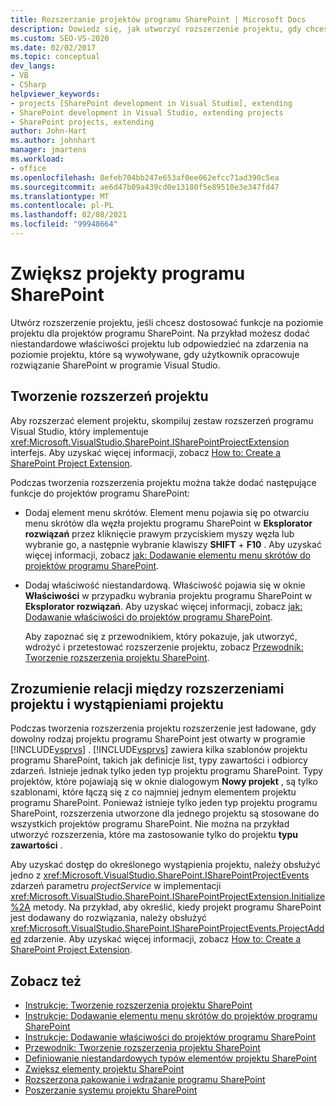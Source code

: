 ```yaml
---
title: Rozszerzanie projektów programu SharePoint | Microsoft Docs
description: Dowiedz się, jak utworzyć rozszerzenie projektu, gdy chcesz dostosować funkcje na poziomie projektu dla projektów programu SharePoint.
ms.custom: SEO-VS-2020
ms.date: 02/02/2017
ms.topic: conceptual
dev_langs:
- VB
- CSharp
helpviewer_keywords:
- projects [SharePoint development in Visual Studio], extending
- SharePoint development in Visual Studio, extending projects
- SharePoint projects, extending
author: John-Hart
ms.author: johnhart
manager: jmartens
ms.workload:
- office
ms.openlocfilehash: 8efeb704bb247e653af0ee062efcc71ad390c5ea
ms.sourcegitcommit: ae6d47b09a439cd0e13180f5e89510e3e347fd47
ms.translationtype: MT
ms.contentlocale: pl-PL
ms.lasthandoff: 02/08/2021
ms.locfileid: "99948664"
---
```

# <a name="extend-sharepoint-projects"></a>Zwiększ projekty programu SharePoint
  Utwórz rozszerzenie projektu, jeśli chcesz dostosować funkcje na poziomie projektu dla projektów programu SharePoint. Na przykład możesz dodać niestandardowe właściwości projektu lub odpowiedzieć na zdarzenia na poziomie projektu, które są wywoływane, gdy użytkownik opracowuje rozwiązanie SharePoint w programie Visual Studio.

## <a name="create-project-extensions"></a>Tworzenie rozszerzeń projektu
 Aby rozszerzać element projektu, skompiluj zestaw rozszerzeń programu Visual Studio, który implementuje <xref:Microsoft.VisualStudio.SharePoint.ISharePointProjectExtension> interfejs. Aby uzyskać więcej informacji, zobacz [How to: Create a SharePoint Project Extension](../sharepoint/how-to-create-a-sharepoint-project-extension.md).

 Podczas tworzenia rozszerzenia projektu można także dodać następujące funkcje do projektów programu SharePoint:

- Dodaj element menu skrótów. Element menu pojawia się po otwarciu menu skrótów dla węzła projektu programu SharePoint w **Eksplorator rozwiązań** przez kliknięcie prawym przyciskiem myszy węzła lub wybranie go, a następnie wybranie klawiszy **SHIFT** + **F10** . Aby uzyskać więcej informacji, zobacz [jak: Dodawanie elementu menu skrótów do projektów programu SharePoint](../sharepoint/how-to-add-a-shortcut-menu-item-to-sharepoint-projects.md).

- Dodaj właściwość niestandardową. Właściwość pojawia się w oknie **Właściwości** w przypadku wybrania projektu programu SharePoint w **Eksplorator rozwiązań**. Aby uzyskać więcej informacji, zobacz [jak: Dodawanie właściwości do projektów programu SharePoint](../sharepoint/how-to-add-a-property-to-sharepoint-projects.md).

  Aby zapoznać się z przewodnikiem, który pokazuje, jak utworzyć, wdrożyć i przetestować rozszerzenie projektu, zobacz [Przewodnik: Tworzenie rozszerzenia projektu SharePoint](../sharepoint/walkthrough-creating-a-sharepoint-project-extension.md).

## <a name="understand-the-relationship-between-project-extensions-and-project-instances"></a>Zrozumienie relacji między rozszerzeniami projektu i wystąpieniami projektu
 Podczas tworzenia rozszerzenia projektu rozszerzenie jest ładowane, gdy dowolny rodzaj projektu programu SharePoint jest otwarty w programie [!INCLUDE[vsprvs](../sharepoint/includes/vsprvs-md.md)] . [!INCLUDE[vsprvs](../sharepoint/includes/vsprvs-md.md)] zawiera kilka szablonów projektu programu SharePoint, takich jak definicje list, typy zawartości i odbiorcy zdarzeń. Istnieje jednak tylko jeden typ projektu programu SharePoint. Typy projektów, które pojawiają się w oknie dialogowym **Nowy projekt** , są tylko szablonami, które łączą się z co najmniej jednym elementem projektu programu SharePoint. Ponieważ istnieje tylko jeden typ projektu programu SharePoint, rozszerzenia utworzone dla jednego projektu są stosowane do wszystkich projektów programu SharePoint. Nie można na przykład utworzyć rozszerzenia, które ma zastosowanie tylko do projektu **typu zawartości** .

 Aby uzyskać dostęp do określonego wystąpienia projektu, należy obsłużyć jedno z <xref:Microsoft.VisualStudio.SharePoint.ISharePointProjectEvents> zdarzeń parametru *projectService* w implementacji <xref:Microsoft.VisualStudio.SharePoint.ISharePointProjectExtension.Initialize%2A> metody. Na przykład, aby określić, kiedy projekt programu SharePoint jest dodawany do rozwiązania, należy obsłużyć <xref:Microsoft.VisualStudio.SharePoint.ISharePointProjectEvents.ProjectAdded> zdarzenie. Aby uzyskać więcej informacji, zobacz [How to: Create a SharePoint Project Extension](../sharepoint/how-to-create-a-sharepoint-project-extension.md).

## <a name="see-also"></a>Zobacz też
- [Instrukcje: Tworzenie rozszerzenia projektu SharePoint](../sharepoint/how-to-create-a-sharepoint-project-extension.md)
- [Instrukcje: Dodawanie elementu menu skrótów do projektów programu SharePoint](../sharepoint/how-to-add-a-shortcut-menu-item-to-sharepoint-projects.md)
- [Instrukcje: Dodawanie właściwości do projektów programu SharePoint](../sharepoint/how-to-add-a-property-to-sharepoint-projects.md)
- [Przewodnik: Tworzenie rozszerzenia projektu SharePoint](../sharepoint/walkthrough-creating-a-sharepoint-project-extension.md)
- [Definiowanie niestandardowych typów elementów projektu SharePoint](../sharepoint/defining-custom-sharepoint-project-item-types.md)
- [Zwiększ elementy projektu SharePoint](../sharepoint/extending-sharepoint-project-items.md)
- [Rozszerzona pakowanie i wdrażanie programu SharePoint](../sharepoint/extending-sharepoint-packaging-and-deployment.md)
- [Poszerzanie systemu projektu SharePoint](../sharepoint/extending-the-sharepoint-project-system.md)
